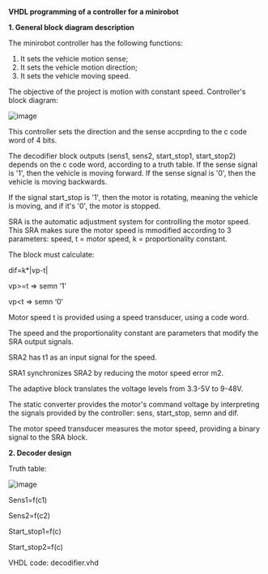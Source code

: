 **VHDL programming of a controller for a minirobot**

**1. General block diagram description**

The minirobot controller has the following functions:
1. It sets the vehicle motion sense;
2. It sets the vehicle motion direction;
3. It sets the vehicle moving speed.

The objective of the project is motion with constant speed. 
Controller's block diagram:

![image](https://github.com/codrinalisaru/VHDL-code-for-a-minirobot-controller/assets/94629883/cbed5922-9f45-45f2-9b9e-4a9e101b220e)

This controller sets the direction and the sense accprding to the c code word of 4 bits.

The decodifier block outputs (sens1, sens2, start_stop1, start_stop2) depends on the c code word, according to a truth table. If the sense signal is '1', then the vehicle is moving forward. If the sense signal is '0', then the vehicle is moving backwards.

If the signal start_stop is '1', then the motor is rotating, meaning the vehicle is moving, and if it's '0', the motor is stopped. 

SRA is the automatic adjustment system for controlling the motor speed. This SRA makes sure the motor speed is mmodified according to 3 parameters: speed, t = motor speed, k = proportionality constant.

The block must calculate:

dif=k*|vp-t|

vp>=t => semn ‘1’

vp<t => semn ‘0’

Motor speed t is provided using a speed transducer, using a code word. 

The speed and the proportionality constant are parameters that modify the SRA output signals. 

SRA2 has t1 as an input signal for the speed.

SRA1 synchronizes SRA2 by reducing the motor speed error m2.

The adaptive block translates the voltage levels from 3.3-5V to 9-48V.

The static converter provides the motor's command voltage by interpreting the signals provided by the controller: sens, start_stop, semn and dif. 

The motor speed transducer measures the motor speed, providing a binary signal to the SRA block. 

**2. Decoder design**

Truth table:

![image](https://github.com/codrinalisaru/VHDL-code-for-a-minirobot-controller/assets/94629883/b063994d-2274-4ae1-8f9b-b552a2c122e7)

Sens1=f(c1)

Sens2=f(c2)

Start_stop1=f(c)

Start_stop2=f(c)

VHDL code: decodifier.vhd



